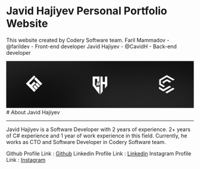 # Javid Hajiyev Personal Portfolio Website
This website created by Codery Software team.
Faril Mammadov - @farildev - Front-end developer
Javid Hajiyev - @CavidH - Back-end developer 

<img src="./dist/img/GG.jpg" alt="Branding">
# About Javid Hajiyev
<hr>
Javid Hajiyev is a Software Developer with 2 years of experience. 2+ years of C# experience and 1 year of work experience in this field. Currently, he works as CTO and Software Developer in Codery Software team. 

Github Profile Link : <a href="https://github.com/CavidH">Github</a>
Linkedin Profile Link : <a href="https://www.linkedin.com/in/cavid-hc/">Linkedin</a>
Instagram Profile Link : <a href="https://www.instagram.com/javid_hc/">Instagram</a>



